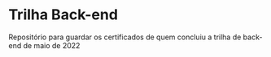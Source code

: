 # Trilha Back-end

Repositório para guardar os certificados de quem concluiu a trilha de back-end de maio de 2022
